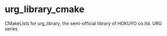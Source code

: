 # urg_library_cmake
CMakeLists for urg_library, the semi-official library of HOKUYO co.ltd. URG series
